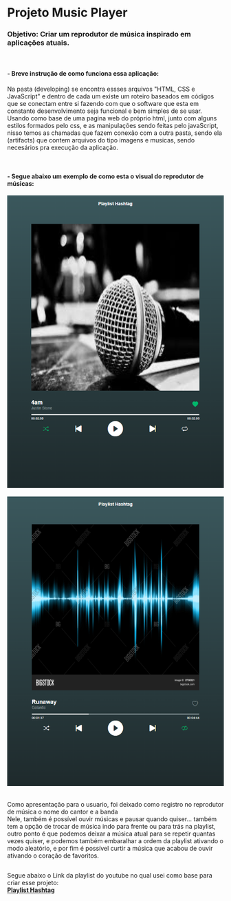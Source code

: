 <h1> Projeto Music Player </h1>

<h3>Objetivo: Criar um reprodutor de música inspirado em aplicações atuais.</h3><br>

<h4>- Breve instrução de como funciona essa aplicação:</h4>
<p>Na pasta (developing) se encontra essses arquivos "HTML, CSS e JavaScript" e dentro de cada um existe um roteiro baseados em códigos que se conectam entre si fazendo com que o software que esta em constante desenvolvimento seja funcional e bem simples de se usar. 
Usando como base de uma pagina web do próprio html, junto com alguns estilos formados pelo css, e as manipulações sendo feitas pelo javaScript, nisso temos as chamadas que fazem conexão com a outra pasta, sendo ela (artifacts) que contem arquivos do tipo imagens e musicas, sendo necesários pra execução da aplicação.</p><br>


<h4>- Segue abaixo um exemplo de como esta o visual do reprodutor de músicas:</h4>

<!-- IMG_Execução -->
<div align="center">
    <img alt="imagem_Tema_spotify" src="/artifacts/images/theme/Tema_spotify1.png"></img>
</div><br>

<div align="center">
    <img alt="imagem_Tema_spotify" src="/artifacts/images/theme/Tema_spotify2.png"></img>
</div><br>


Como apresentação para o usuario, foi deixado como registro no reprodutor de música o nome do cantor e a banda<br>
Nele, também é possível ouvir músicas e pausar quando quiser... também tem a opção de trocar de música indo para frente ou para trás na playlist, outro ponto é que podemos deixar a música atual para se repetir quantas vezes quiser, e podemos também embaralhar a ordem da playlist ativando o modo aleatório, e por fim é possível curtir a música que acabou de ouvir ativando o coração de favoritos.

##

Segue abaixo o Link da playlist do youtube no qual usei como base para criar esse projeto:<br>
<a href="https://www.youtube.com/playlist?list=PLpdAy0tYrnKwSUtzFssaLV-KaOWAccdql"><b>Playlist Hashtag</b></a>
